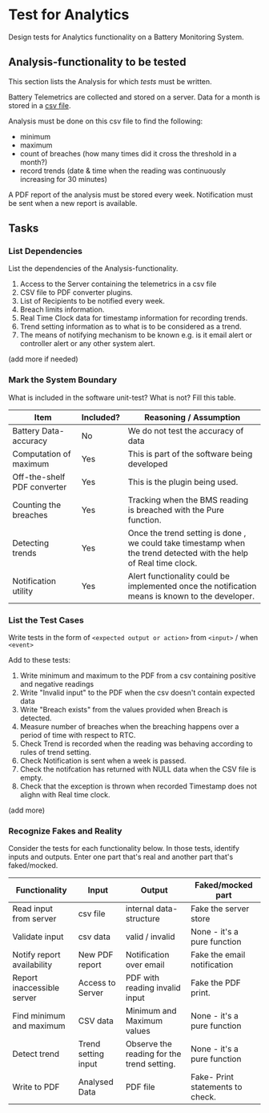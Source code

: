 # Test for Analytics

Design tests for Analytics functionality on a Battery Monitoring System.

## Analysis-functionality to be tested

This section lists the Analysis for which _tests_ must be written.

Battery Telemetrics are collected and stored on a server.
Data for a month is stored in a [csv file](https://en.wikipedia.org/wiki/Comma-separated_values).

Analysis must be done on this csv file to find the following:
- minimum
- maximum
- count of breaches (how many times did it cross the threshold in a month?)
- record trends (date & time when the reading was continuously increasing for 30 minutes)

A PDF report of the analysis must be stored every week.
Notification must be sent when a new report is available.

## Tasks

### List Dependencies

List the dependencies of the Analysis-functionality.

1. Access to the Server containing the telemetrics in a csv file
2. CSV file to PDF converter plugins.
3. List of Recipients to be notified every week.
4. Breach limits information.
5. Real Time Clock data for timestamp information for recording trends.
6. Trend setting information as to what is to be considered as a trend.
7. The means of notifying mechanism to be known e.g. is it email alert or controller alert or any other system alert.

(add more if needed)

### Mark the System Boundary

What is included in the software unit-test? What is not? Fill this table.

| Item                      | Included?     | Reasoning / Assumption
|---------------------------|---------------|---
Battery Data-accuracy       | No            | We do not test the accuracy of data
Computation of maximum      | Yes           | This is part of the software being developed
Off-the-shelf PDF converter | Yes           | This is the plugin being used.
Counting the breaches       | Yes           | Tracking when the BMS reading is breached with the Pure function.
Detecting trends            | Yes           | Once the trend setting is done , we could take timestamp when the trend detected with the help of Real time clock.
Notification utility        | Yes           | Alert functionality could be implemented once the notification means is known to the developer.

### List the Test Cases

Write tests in the form of `<expected output or action>` from `<input>` / when `<event>`

Add to these tests:

1. Write minimum and maximum to the PDF from a csv containing positive and negative readings
2. Write "Invalid input" to the PDF when the csv doesn't contain expected data
3. Write "Breach exists" from the values provided when Breach is detected.
4. Measure number of breaches when the breaching happens over a period of time with respect to RTC.
5. Check Trend is recorded when the reading was behaving according to rules of trend setting.
6. Check Notification is sent when a week is passed.
7. Check the notifcation has returned with NULL data when the CSV file is empty.
8. Check that the exception is thrown when recorded Timestamp does not alighn with Real time clock.

(add more)

### Recognize Fakes and Reality

Consider the tests for each functionality below.
In those tests, identify inputs and outputs.
Enter one part that's real and another part that's faked/mocked.

| Functionality            | Input        | Output                      | Faked/mocked part
|--------------------------|--------------|-----------------------------|---
Read input from server     | csv file     | internal data-structure     | Fake the server store
Validate input             | csv data     | valid / invalid             | None - it's a pure function
Notify report availability | New PDF report | Notification over email   | Fake the email notification
Report inaccessible server | Access to Server | PDF with reading invalid input           |Fake the PDF print.
Find minimum and maximum   | CSV data | Minimum and Maximum values               | None - it's a pure function
Detect trend               | Trend setting input | Observe the reading for the trend setting.           | None - it's a pure function
Write to PDF               | Analysed Data | PDF file             | Fake- Print statements to check.

